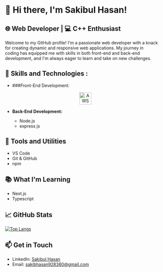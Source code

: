 # 👋 Hi there, I'm Sakibul Hasan!

## 🌐 Web Developer | 💻 C++ Enthusiast

Welcome to my GitHub profile! I'm a passionate web developer with a knack for creating dynamic and responsive web applications. My journey in coding has equipped me with skills in both front-end and back-end development, and I'm always eager to learn and take on new challenges.

## 🚀 Skills and Technologies : 

- ###Front-End Development:

  <p align='center'>

  <a href="https://www.w3.org/html/" target="_blank" rel="noreferrer">
    <img
      src="https://w7.pngwing.com/pngs/862/624/png-transparent-aws-vector-brand-logos-icon.png"
      alt="AWS"
      width="40"
      height="40" />
  </a>

  </p>


- **Back-End Development:**
  - Node.js
  - express js
  

## 🔧 Tools and Utilities

- VS Code
- Git & GitHub
- npm

## 📚 What I'm Learning

- Next.js
- Typescript
## 📈 GitHub Stats

[![Top Langs](https://github-readme-stats.vercel.app/api/top-langs/?username=Sakib928&theme=transparent&layout=pie)](https://github.com/anuraghazra/github-readme-stats)

## 📫 Get in Touch

- LinkedIn: [Sakibul Hasan](https://www.linkedin.com/in/sakib928)
- Email: [sakibhasan928360@gmail.com](mailto:sakibhasan928360@gmail.com)

